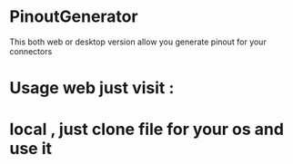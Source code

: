 # PinoutGenerator
This both web or desktop version allow you generate pinout for your connectors

# Usage web just visit : 


# local , just clone file for your os and use it

